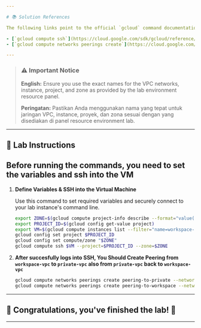 ```yaml
---

# 📚 Solution References

The following links point to the official `gcloud` command documentation used in this solution.

- [`gcloud compute ssh`](https://cloud.google.com/sdk/gcloud/reference/compute/ssh)
- [`gcloud compute networks peerings create`](https://cloud.google.com/sdk/gcloud/reference/compute/networks/peerings/create)

---
```


> ### ⚠️ Important Notice
>
> **English:** Ensure you use the exact names for the VPC networks, instance, project, and zone as provided by the lab environment resource panel.
>
> **Peringatan:** Pastikan Anda menggunakan nama yang tepat untuk jaringan VPC, instance, proyek, dan zona sesuai dengan yang disediakan di panel resource environment lab.

---

## 📝 Lab Instructions

Before running the commands, you need to set the variables and ssh into the VM
----

1. **Define Variables & SSH into the Virtual Machine** 

   Use this command to set required variables and securely connect to your lab instance's command line.

    ```bash
    export ZONE=$(gcloud compute project-info describe --format="value(commonInstanceMetadata.items[google-compute-default-zone])")
    export PROJECT_ID=$(gcloud config get-value project)
    export VM=$(gcloud compute instances list --filter="name=workspace-vm" --format="value(name)")
    gcloud config set project $PROJECT_ID
    gcloud config set compute/zone "$ZONE"
    gcloud compute ssh $VM --project=$PROJECT_ID --zone=$ZONE
    ```

2.  **After succesfully logs into SSH, You Should Create Peering from `workspace-vpc` to `private-vpc` also from `private-vpc` back to `workspace-vpc`**

    ```bash
    gcloud compute networks peerings create peering-to-private --network=workspace-vpc --peer-network=private-vpc
    gcloud compute networks peerings create peering-to-workspace --network=private-vpc --peer-network=workspace-vpc
    ```

---

## 🎉 Congratulations, you've finished the lab! 🎊

---
